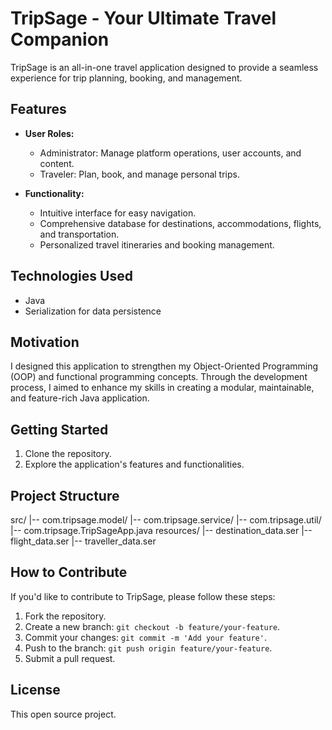 # TripSage - Your Ultimate Travel Companion

TripSage is an all-in-one travel application designed to provide a seamless experience for trip planning, booking, and management.

## Features

- **User Roles:**
  - Administrator: Manage platform operations, user accounts, and content.
  - Traveler: Plan, book, and manage personal trips.

- **Functionality:**
  - Intuitive interface for easy navigation.
  - Comprehensive database for destinations, accommodations, flights, and transportation.
  - Personalized travel itineraries and booking management.

## Technologies Used

- Java
- Serialization for data persistence

## Motivation

I designed this application to strengthen my Object-Oriented Programming (OOP) and functional programming concepts. Through the development process, I aimed to enhance my skills in creating a modular, maintainable, and feature-rich Java application.

## Getting Started

1. Clone the repository.
3. Explore the application's features and functionalities.

## Project Structure

src/
|-- com.tripsage.model/
|-- com.tripsage.service/
|-- com.tripsage.util/
|-- com.tripsage.TripSageApp.java
resources/
|-- destination_data.ser
|-- flight_data.ser
|-- traveller_data.ser


## How to Contribute

If you'd like to contribute to TripSage, please follow these steps:

1. Fork the repository.
2. Create a new branch: `git checkout -b feature/your-feature`.
3. Commit your changes: `git commit -m 'Add your feature'`.
4. Push to the branch: `git push origin feature/your-feature`.
5. Submit a pull request.

## License

This open source project.